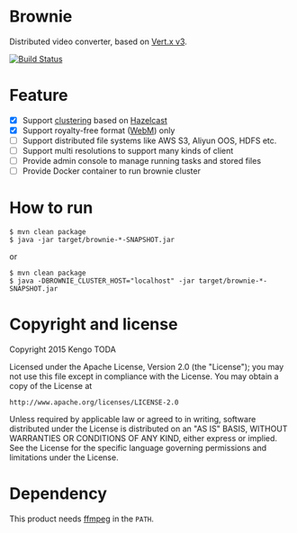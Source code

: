 # Brownie

Distributed video converter, based on [Vert.x v3](http://vertx.io/).

[![Build Status](https://secure.travis-ci.org/KengoTODA/brownie.png)](http://travis-ci.org/KengoTODA/brownie)

# Feature

- [x] Support [clustering](http://vertx.io/docs/#clustering) based on [Hazelcast](http://hazelcast.com/)
- [x] Support royalty-free format ([WebM](http://www.webmproject.org/)) only
- [ ] Support distributed file systems like AWS S3, Aliyun OOS, HDFS etc.
- [ ] Support multi resolutions to support many kinds of client
- [ ] Provide admin console to manage running tasks and stored files
- [ ] Provide Docker container to run brownie cluster

# How to run

```
$ mvn clean package
$ java -jar target/brownie-*-SNAPSHOT.jar
```
or
```
$ mvn clean package
$ java -DBROWNIE_CLUSTER_HOST="localhost" -jar target/brownie-*-SNAPSHOT.jar
```

# Copyright and license

Copyright 2015 Kengo TODA

Licensed under the Apache License, Version 2.0 (the "License");
you may not use this file except in compliance with the License.
You may obtain a copy of the License at

    http://www.apache.org/licenses/LICENSE-2.0

Unless required by applicable law or agreed to in writing, software
distributed under the License is distributed on an "AS IS" BASIS,
WITHOUT WARRANTIES OR CONDITIONS OF ANY KIND, either express or implied.
See the License for the specific language governing permissions and
limitations under the License.

# Dependency

This product needs [ffmpeg](https://www.ffmpeg.org/) in the `PATH`.

